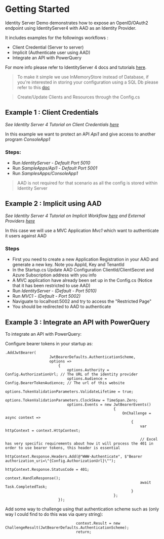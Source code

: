 # Getting Started
Identity Server Demo demonstrates how to expose an OpenID/OAuth2 endpoint using IdentityServer4 with AAD as an Identity Provider. 

It includes examples for the followings workflows :
- Client Credential (Server to server)
- Implicit (Authenticate user using AAD)
- Integrate an API with PowerQuery

For more info please refer to IdentityServer 4 docs and tutorials [here](http://docs.identityserver.io/en/release/quickstarts/0_overview.html).

>To make it simple we use InMemoryStore instead of Database, if you're interested in storing your configuration using a SQL Db please refer to this [doc](http://docs.identityserver.io/en/release/quickstarts/8_entity_framework.html)

>Create/Update Clients and Resources through the Config.cs

## Example 1 : Client Credentials 
*See Identity Server 4 Tutorial on Client Credentials [here](http://docs.identityserver.io/en/release/quickstarts/1_client_credentials.html)*

In this example we want to protect an API *Api1* and give access to another program *ConsoleApp1*

### Steps:
- Run *IdentityServer* - *Default Port 5010*
- Run *SampleApps/Api1* - *Default Port 5001*
- Run *SamplesApps/ConsoleApp1*

> AAD is not required for that scenario as all the config is stored within Identity Server

## Example 2 : Implicit using AAD
*See Identity Server 4 Tutorial on Implicit Workflow [here](http://docs.identityserver.io/en/release/quickstarts/1_client_credentials.html) and External Providers [here](http://docs.identityserver.io/en/release/quickstarts/4_external_authentication.html)*

In this case we will use a MVC Application *Mvc1* which want to authenticate it users against AAD 

### Steps
- First you need to create a new Application Registration in your AAD and generate a new key. Note you AppId, Key and TenantId
- In the Startup.cs Update AAD Configuration ClientId/ClientSecret and Azure Subscription address with you info
- A MVC application have already been set up in the Config.cs (Notice that it has been restricted to use AAD)
- Run *IdentityServer* - *(Default - Port 5010)*
- Run *MVC1* - *(Default - Port 5002)*
- Naviguate to localhost:5002 and try to access the "Restricted Page"
- You should be redirected to AAD to authenticate

## Example 3 : Integrate an API with PowerQuery

To integrate an API with PowerQuery:

Configure bearer tokens in your startup as:

```
.AddJwtBearer(
                    JwtBearerDefaults.AuthenticationScheme,
                    options =>
                        {
                            options.Authority = Config.AuthorizationUrl; // The URL of the identity provider
                            options.Audience = Config.BearerTokenAudience; // The url of this website
                            options.TokenValidationParameters.ValidateLifetime = true;
                            options.TokenValidationParameters.ClockSkew = TimeSpan.Zero;
                            options.Events = new JwtBearerEvents()
                                                 {
                                                     OnChallenge = async context =>
                                                         {
                                                             var httpContext = context.HttpContext;

                                                             // Excel has very specific requirements about how it will process the 401 in order to use bearer tokens, this header is essential
                                                             httpContext.Response.Headers.Add(@"WWW-Authenticate", $"Bearer authorization_uri=\"{Config.AuthorizationUrl}\"");
                                                             httpContext.Response.StatusCode = 401;
                                                             context.HandleResponse();
                                                             await Task.CompletedTask;
                                                         }
                                                 };
                        });
```

Add some way to challenge using that authentication scheme such as (only way I could find to do this was via query string):
```
                                context.Result = new ChallengeResult(JwtBearerDefaults.AuthenticationScheme);
                                return;
```







